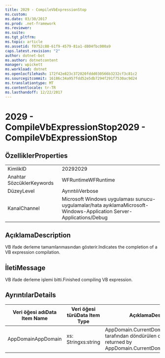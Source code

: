 ```yaml
---
title: 2029 - CompileVbExpressionStop
ms.custom: 
ms.date: 03/30/2017
ms.prod: .net-framework
ms.reviewer: 
ms.suite: 
ms.tgt_pltfrm: 
ms.topic: article
ms.assetid: f0752c88-61f9-4579-81a1-d804fbc000a9
caps.latest.revision: "2"
author: dotnet-bot
ms.author: dotnetcontent
manager: wpickett
ms.workload: dotnet
ms.openlocfilehash: 172f42e823c372020fddd030566b3232cf3c81c2
ms.sourcegitcommit: 16186c34a957fdd52e5db7294f291f7530ac9d24
ms.translationtype: MT
ms.contentlocale: tr-TR
ms.lasthandoff: 12/22/2017
---
```

# <a name="2029---compilevbexpressionstop"></a><span data-ttu-id="091d3-102">2029 - CompileVbExpressionStop</span><span class="sxs-lookup"><span data-stu-id="091d3-102">2029 - CompileVbExpressionStop</span></span>
## <a name="properties"></a><span data-ttu-id="091d3-103">Özellikler</span><span class="sxs-lookup"><span data-stu-id="091d3-103">Properties</span></span>  
  
|||  
|-|-|  
|<span data-ttu-id="091d3-104">Kimlik</span><span class="sxs-lookup"><span data-stu-id="091d3-104">ID</span></span>|<span data-ttu-id="091d3-105">2029</span><span class="sxs-lookup"><span data-stu-id="091d3-105">2029</span></span>|  
|<span data-ttu-id="091d3-106">Anahtar Sözcükler</span><span class="sxs-lookup"><span data-stu-id="091d3-106">Keywords</span></span>|<span data-ttu-id="091d3-107">WFRuntime</span><span class="sxs-lookup"><span data-stu-id="091d3-107">WFRuntime</span></span>|  
|<span data-ttu-id="091d3-108">Düzey</span><span class="sxs-lookup"><span data-stu-id="091d3-108">Level</span></span>|<span data-ttu-id="091d3-109">Ayrıntılı</span><span class="sxs-lookup"><span data-stu-id="091d3-109">Verbose</span></span>|  
|<span data-ttu-id="091d3-110">Kanal</span><span class="sxs-lookup"><span data-stu-id="091d3-110">Channel</span></span>|<span data-ttu-id="091d3-111">Microsoft Windows uygulaması sunucu-uygulamalar/hata ayıklama</span><span class="sxs-lookup"><span data-stu-id="091d3-111">Microsoft-Windows-Application Server-Applications/Debug</span></span>|  
  
## <a name="description"></a><span data-ttu-id="091d3-112">Açıklama</span><span class="sxs-lookup"><span data-stu-id="091d3-112">Description</span></span>  
 <span data-ttu-id="091d3-113">VB ifade derleme tamamlanmasından gösterir.</span><span class="sxs-lookup"><span data-stu-id="091d3-113">Indicates the completion of a VB expression compilation.</span></span>  
  
## <a name="message"></a><span data-ttu-id="091d3-114">İleti</span><span class="sxs-lookup"><span data-stu-id="091d3-114">Message</span></span>  
 <span data-ttu-id="091d3-115">VB ifade derleme işlemi bitti.</span><span class="sxs-lookup"><span data-stu-id="091d3-115">Finished compiling VB expression.</span></span>  
  
## <a name="details"></a><span data-ttu-id="091d3-116">Ayrıntılar</span><span class="sxs-lookup"><span data-stu-id="091d3-116">Details</span></span>  
  
|<span data-ttu-id="091d3-117">Veri öğesi adı</span><span class="sxs-lookup"><span data-stu-id="091d3-117">Data Item Name</span></span>|<span data-ttu-id="091d3-118">Veri öğesi türü</span><span class="sxs-lookup"><span data-stu-id="091d3-118">Data Item Type</span></span>|<span data-ttu-id="091d3-119">Açıklama</span><span class="sxs-lookup"><span data-stu-id="091d3-119">Description</span></span>|  
|--------------------|--------------------|-----------------|  
|<span data-ttu-id="091d3-120">AppDomain</span><span class="sxs-lookup"><span data-stu-id="091d3-120">AppDomain</span></span>|<span data-ttu-id="091d3-121">xs: String</span><span class="sxs-lookup"><span data-stu-id="091d3-121">xs:string</span></span>|<span data-ttu-id="091d3-122">AppDomain.CurrentDomain.FriendlyName tarafından döndürülen dize.</span><span class="sxs-lookup"><span data-stu-id="091d3-122">The string returned by AppDomain.CurrentDomain.FriendlyName.</span></span>|
